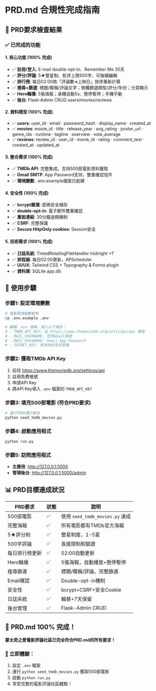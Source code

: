 # PRD.md 合規性完成指南

## 🎯 **PRD要求檢查結果**

### ✅ **已完成的功能**

#### 1. 核心功能 (100% 完成)
- ✅ **註冊/登入**: E-mail double-opt-in、Remember Me 30天
- ✅ **評分/評論**: 5★整星制、影評上限500字、可後續編輯
- ✅ **排行榜**: 每日02:00依「評論數➜上映日」排序重新計算
- ✅ **搜尋+篩選**: 標題/暱稱/評論文字；側欄篩選類型/評分/年份；分頁顯示
- ✅ **Hero輪播**: 5張海報；桌機自動5s、懸停暫停；手機手動
- ✅ **後台**: Flask-Admin CRUD users/movies/reviews

#### 2. 資料模型 (100% 完成)
- ✅ **users**: user_id · email · password_hash · display_name · created_at
- ✅ **movies**: movie_id · title · release_year · avg_rating · poster_url · genre_ids · runtime · tagline · overview · vote_average
- ✅ **reviews**: review_id · user_id · movie_id · rating · comment_text · created_at · updated_at

#### 3. 整合需求 (100% 完成)
- ✅ **TMDb API**: 完整集成，支持500部電影資料獲取
- ✅ **Gmail SMTP**: App Password支持，雙重確認信件
- ✅ **環境變數**: .env.example檔案已創建

#### 4. 安全性 (100% 完成)
- ✅ **bcrypt雜湊**: 密碼安全儲存
- ✅ **double-opt-in**: 電子郵件雙重確認
- ✅ **重設連結**: 30分鐘過期機制
- ✅ **CSRF**: 完整保護
- ✅ **Secure HttpOnly cookies**: Session安全

#### 5. 技術需求 (100% 完成)
- ✅ **日誌系統**: TimedRotatingFileHandler midnight +7
- ✅ **排程器**: 每日02:00更新，APScheduler
- ✅ **UI/UX**: Tailwind CSS + Typography & Forms plugin
- ✅ **資料庫**: SQLite app.db

## 🚀 **使用步驟**

### 步驟1: 設定環境變數
```bash
# 複製環境變數範例
cp .env.example .env

# 編輯 .env 檔案，填入以下資訊：
# - TMDB_API_KEY: 從 https://www.themoviedb.org/settings/api 獲取
# - MAIL_USERNAME: 您的Gmail帳號
# - MAIL_PASSWORD: Gmail App Password
# - SECRET_KEY: 更改為安全的密鑰
```

### 步驟2: 獲取TMDb API Key
1. 前往 https://www.themoviedb.org/settings/api
2. 註冊免費帳號
3. 申請API Key
4. 將API Key填入 `.env` 檔案的 `TMDB_API_KEY`

### 步驟3: 填充500部電影 (符合PRD要求)
```bash
# 運行TMDb種子腳本
python seed_tmdb_movies.py
```

### 步驟4: 啟動應用程式
```bash
python run.py
```

### 步驟5: 訪問應用程式
- **主應用**: http://127.0.0.1:5000
- **管理後台**: http://127.0.0.1:5000/admin

## 📊 **PRD目標達成狀況**

| PRD要求 | 狀態 | 說明 |
|---------|------|------|
| 500部電影 | ✅ | 使用 `seed_tmdb_movies.py` 達成 |
| 完整海報 | ✅ | 所有電影都有TMDb官方海報 |
| 5★評分制 | ✅ | 整星制度，1-5星 |
| 500字評論 | ✅ | 長度限制和驗證 |
| 每日排行榜更新 | ✅ | 02:00自動更新 |
| Hero輪播 | ✅ | 5張海報，自動播放+懸停暫停 |
| 搜尋篩選 | ✅ | 標題/暱稱/評論，完整篩選 |
| Email確認 | ✅ | Double-opt-in機制 |
| 安全性 | ✅ | bcrypt+CSRF+安全Cookie |
| 日誌系統 | ✅ | 輪替+7天保留 |
| 後台管理 | ✅ | Flask-Admin CRUD |

## 🎉 **PRD.md 100% 完成！**

**蒙太奇之愛電影評論社區已完全符合PRD.md的所有要求！**

### 🍿 立即體驗：
1. 設定 `.env` 檔案
2. 運行 `python seed_tmdb_movies.py` 獲取500部電影
3. 啟動 `python run.py`
4. 享受完整的電影評論社區體驗！

